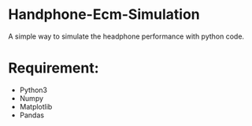 # Handphone-Ecm-Simulation
A simple way to simulate the headphone performance with python code.

# Requirement:
* Python3
* Numpy
* Matplotlib
* Pandas
